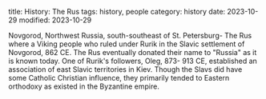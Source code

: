 title: History: The Rus
tags: history, people
category: history
date: 2023-10-29
modified: 2023-10-29


Novgorod, Northwest Russia, south-southeast of
St. Petersburg-
The Rus where a Viking people who ruled under Rurik in
the Slavic settlement of Novgorod, 862 CE.
 The Rus eventually
donated their name to "Russia" as it is known today. One of Rurik's
followers, Oleg, 873-
913 CE,
 established an association of
east Slavic territories in Kiev. Though the Slavs did have some
Catholic Christian influence, they primarily tended to Eastern
orthodoxy as existed in the Byzantine empire.




